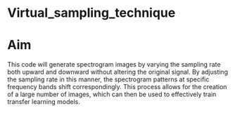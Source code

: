 ﻿# Virtual_sampling_technique
 # Aim
This code will generate spectrogram images by varying the sampling rate both upward and downward without altering the original signal. By adjusting the sampling rate in this manner, the spectrogram patterns at specific frequency bands shift correspondingly. This process allows for the creation of a large number of images, which can then be used to effectively train transfer learning models. 


